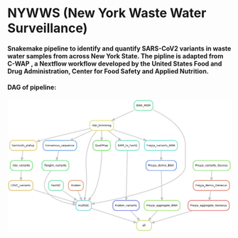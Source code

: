 # NYWWS (New York Waste Water Surveillance)

#### Snakemake pipeline to identify and quantify SARS-CoV2 variants in waste water samples from across New York State. The pipline is adapted from C-WAP , a Nextflow workflow developed by the United States Food and Drug Administration, Center for Food Safety and Applied Nutrition.

#### DAG of pipeline:
![alt text](https://github.com/YazBraimah/NYWWS/blob/main/workflow.png?raw=true)
